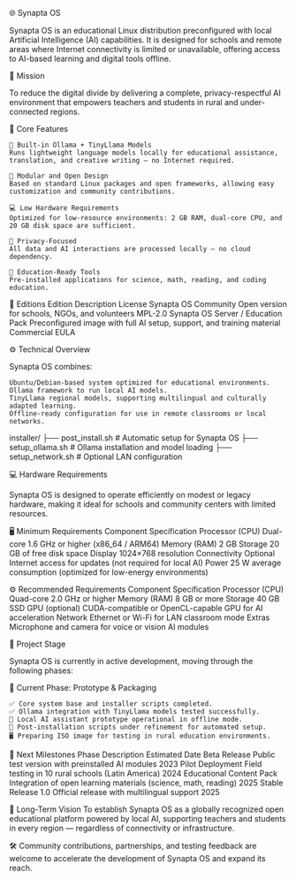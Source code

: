 🌐 Synapta OS

Synapta OS is an educational Linux distribution preconfigured with local Artificial Intelligence (AI) capabilities.
It is designed for schools and remote areas where Internet connectivity is limited or unavailable, offering access to AI-based learning and digital tools offline.

🎯 Mission

To reduce the digital divide by delivering a complete, privacy-respectful AI environment that empowers teachers and students in rural and under-connected regions.

🧠 Core Features

    🦙 Built-in Ollama + TinyLlama Models
    Runs lightweight language models locally for educational assistance, translation, and creative writing — no Internet required.

    🧩 Modular and Open Design
    Based on standard Linux packages and open frameworks, allowing easy customization and community contributions.

    💻 Low Hardware Requirements
    Optimized for low-resource environments: 2 GB RAM, dual-core CPU, and 20 GB disk space are sufficient.

    🔐 Privacy-Focused
    All data and AI interactions are processed locally — no cloud dependency.

    🏫 Education-Ready Tools
    Pre-installed applications for science, math, reading, and coding education.

🧩 Editions
Edition 	Description 	License
Synapta OS Community 	Open version for schools, NGOs, and volunteers 	MPL-2.0
Synapta OS Server / Education Pack 	Preconfigured image with full AI setup, support, and training material 	Commercial EULA

⚙️ Technical Overview

Synapta OS combines:

    Ubuntu/Debian-based system optimized for educational environments.
    Ollama framework to run local AI models.
    TinyLlama regional models, supporting multilingual and culturally adapted learning.
    Offline-ready configuration for use in remote classrooms or local networks.

installer/ ├── post_install.sh # Automatic setup for Synapta OS ├── setup_ollama.sh # Ollama installation and model loading ├── setup_network.sh # Optional LAN configuration

💻 Hardware Requirements

Synapta OS is designed to operate efficiently on modest or legacy hardware,
making it ideal for schools and community centers with limited resources.

🖥️ Minimum Requirements
Component 	Specification
Processor (CPU) 	Dual-core 1.6 GHz or higher (x86_64 / ARM64)
Memory (RAM) 	2 GB
Storage 	20 GB of free disk space
Display 	1024×768 resolution
Connectivity 	Optional Internet access for updates (not required for local AI)
Power 	25 W average consumption (optimized for low-energy environments)

⚙️ Recommended Requirements
Component 	Specification
Processor (CPU) 	Quad-core 2.0 GHz or higher
Memory (RAM) 	8 GB or more
Storage 	40 GB SSD
GPU (optional) 	CUDA-compatible or OpenCL-capable GPU for AI acceleration
Network 	Ethernet or Wi-Fi for LAN classroom mode
Extras 	Microphone and camera for voice or vision AI modules

🚀 Project Stage

Synapta OS is currently in active development, moving through the following phases:

🧩 Current Phase: Prototype & Packaging

    ✅ Core system base and installer scripts completed.
    ✅ Ollama integration with TinyLlama models tested successfully.
    🧠 Local AI assistant prototype operational in offline mode.
    🧰 Post-installation scripts under refinement for automated setup.
    🖥️ Preparing ISO image for testing in rural education environments.

📅 Next Milestones
Phase 	Description 	Estimated Date
Beta Release 	Public test version with preinstalled AI modules 	2023
Pilot Deployment 	Field testing in 10 rural schools (Latin America) 	2024
Educational Content Pack 	Integration of open learning materials (science, math, reading) 	2025
Stable Release 1.0 	Official release with multilingual support 	2025

🧭 Long-Term Vision To establish Synapta OS as a globally recognized open educational platform powered by local AI,
supporting teachers and students in every region — regardless of connectivity or infrastructure.

🛠️ Community contributions, partnerships, and testing feedback are welcome
to accelerate the development of Synapta OS and expand its reach.

